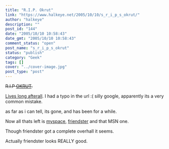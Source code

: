 ```yaml
---
title: "R.I.P. Okrut"
link: "https://www.halkeye.net/2005/10/10/s_r_i_p_s_okrut/"
author: "halkeye"
description: ""
post_id: "144"
date: "2005/10/10 10:58:43"
date_gmt: "2005/10/10 10:58:43"
comment_status: "open"
post_name: "s_r_i_p_s_okrut"
status: "publish"
category: "Geek"
tags: []
cover: "../cover-image.jpg"
post_type: "post"
---
```


<s>R.I.P [OKRUT](http://www.okrut.com).</s>  

[Lives long afterall](http://www.orkut.com). I had a typo in the url :( silly google, apparently its a very common mistake.

as far as i can tell, its gone, and has been for a while.

Now all thats left is [myspace](http://www.myspace.com/halkeye), [friendster](http://www.friendster.com) and that MSN one.

Though friendster got a complete overhall it seems.

Actually friendster looks REALLY good.